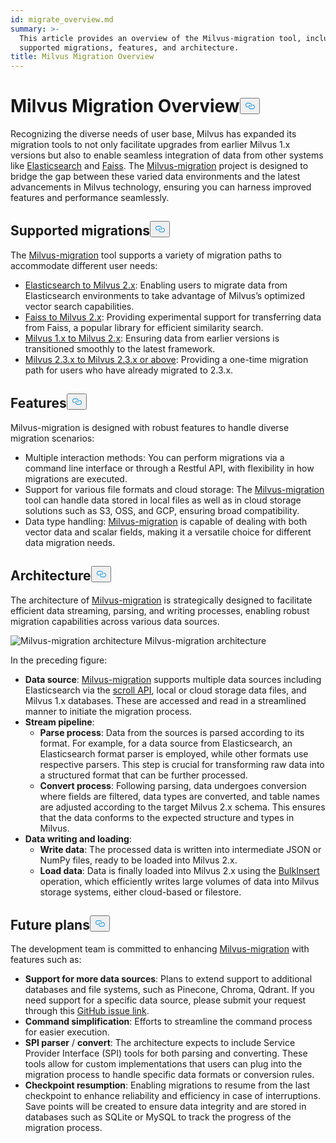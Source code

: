 ```yaml
---
id: migrate_overview.md
summary: >-
  This article provides an overview of the Milvus-migration tool, including
  supported migrations, features, and architecture.
title: Milvus Migration Overview
---
```

<h1 id="Milvus-Migration-Overview" class="common-anchor-header">Milvus Migration Overview<button data-href="#Milvus-Migration-Overview" class="anchor-icon" translate="no">
      <svg translate="no"
        aria-hidden="true"
        focusable="false"
        height="20"
        version="1.1"
        viewBox="0 0 16 16"
        width="16"
      >
        <path
          fill="#0092E4"
          fill-rule="evenodd"
          d="M4 9h1v1H4c-1.5 0-3-1.69-3-3.5S2.55 3 4 3h4c1.45 0 3 1.69 3 3.5 0 1.41-.91 2.72-2 3.25V8.59c.58-.45 1-1.27 1-2.09C10 5.22 8.98 4 8 4H4c-.98 0-2 1.22-2 2.5S3 9 4 9zm9-3h-1v1h1c1 0 2 1.22 2 2.5S13.98 12 13 12H9c-.98 0-2-1.22-2-2.5 0-.83.42-1.64 1-2.09V6.25c-1.09.53-2 1.84-2 3.25C6 11.31 7.55 13 9 13h4c1.45 0 3-1.69 3-3.5S14.5 6 13 6z"
        ></path>
      </svg>
    </button></h1><p>Recognizing the diverse needs of user base, Milvus has expanded its migration tools to not only facilitate upgrades from earlier Milvus 1.x versions but also to enable seamless integration of data from other systems like <a href="https://www.elastic.co/guide/en/elasticsearch/reference/current/elasticsearch-intro.html">Elasticsearch</a> and <a href="https://github.com/facebookresearch/faiss">Faiss</a>. The <a href="https://github.com/zilliztech/milvus-migration">Milvus-migration</a> project is designed to bridge the gap between these varied data environments and the latest advancements in Milvus technology, ensuring you can harness improved features and performance seamlessly.</p>
<h2 id="Supported-migrations" class="common-anchor-header">Supported migrations<button data-href="#Supported-migrations" class="anchor-icon" translate="no">
      <svg translate="no"
        aria-hidden="true"
        focusable="false"
        height="20"
        version="1.1"
        viewBox="0 0 16 16"
        width="16"
      >
        <path
          fill="#0092E4"
          fill-rule="evenodd"
          d="M4 9h1v1H4c-1.5 0-3-1.69-3-3.5S2.55 3 4 3h4c1.45 0 3 1.69 3 3.5 0 1.41-.91 2.72-2 3.25V8.59c.58-.45 1-1.27 1-2.09C10 5.22 8.98 4 8 4H4c-.98 0-2 1.22-2 2.5S3 9 4 9zm9-3h-1v1h1c1 0 2 1.22 2 2.5S13.98 12 13 12H9c-.98 0-2-1.22-2-2.5 0-.83.42-1.64 1-2.09V6.25c-1.09.53-2 1.84-2 3.25C6 11.31 7.55 13 9 13h4c1.45 0 3-1.69 3-3.5S14.5 6 13 6z"
        ></path>
      </svg>
    </button></h2><p>The <a href="https://github.com/zilliztech/milvus-migration">Milvus-migration</a> tool supports a variety of migration paths to accommodate different user needs:</p>
<ul>
<li><a href="/docs/ja/es2m.md">Elasticsearch to Milvus 2.x</a>: Enabling users to migrate data from Elasticsearch environments to take advantage of Milvus’s optimized vector search capabilities.</li>
<li><a href="/docs/ja/f2m.md">Faiss to Milvus 2.x</a>: Providing experimental support for transferring data from Faiss, a popular library for efficient similarity search.</li>
<li><a href="/docs/ja/m2m.md">Milvus 1.x to Milvus 2.x</a>: Ensuring data from earlier versions is transitioned smoothly to the latest framework.</li>
<li><a href="/docs/ja/from-m2x.md">Milvus 2.3.x to Milvus 2.3.x or above</a>: Providing a one-time migration path for users who have already migrated to 2.3.x.</li>
</ul>
<h2 id="Features" class="common-anchor-header">Features<button data-href="#Features" class="anchor-icon" translate="no">
      <svg translate="no"
        aria-hidden="true"
        focusable="false"
        height="20"
        version="1.1"
        viewBox="0 0 16 16"
        width="16"
      >
        <path
          fill="#0092E4"
          fill-rule="evenodd"
          d="M4 9h1v1H4c-1.5 0-3-1.69-3-3.5S2.55 3 4 3h4c1.45 0 3 1.69 3 3.5 0 1.41-.91 2.72-2 3.25V8.59c.58-.45 1-1.27 1-2.09C10 5.22 8.98 4 8 4H4c-.98 0-2 1.22-2 2.5S3 9 4 9zm9-3h-1v1h1c1 0 2 1.22 2 2.5S13.98 12 13 12H9c-.98 0-2-1.22-2-2.5 0-.83.42-1.64 1-2.09V6.25c-1.09.53-2 1.84-2 3.25C6 11.31 7.55 13 9 13h4c1.45 0 3-1.69 3-3.5S14.5 6 13 6z"
        ></path>
      </svg>
    </button></h2><p>Milvus-migration is designed with robust features to handle diverse migration scenarios:</p>
<ul>
<li>Multiple interaction methods: You can perform migrations via a command line interface or through a Restful API, with flexibility in how migrations are executed.</li>
<li>Support for various file formats and cloud storage: The <a href="https://github.com/zilliztech/milvus-migration">Milvus-migration</a> tool can handle data stored in local files as well as in cloud storage solutions such as S3, OSS, and GCP, ensuring broad compatibility.</li>
<li>Data type handling: <a href="https://github.com/zilliztech/milvus-migration">Milvus-migration</a> is capable of dealing with both vector data and scalar fields, making it a versatile choice for different data migration needs.</li>
</ul>
<h2 id="Architecture" class="common-anchor-header">Architecture<button data-href="#Architecture" class="anchor-icon" translate="no">
      <svg translate="no"
        aria-hidden="true"
        focusable="false"
        height="20"
        version="1.1"
        viewBox="0 0 16 16"
        width="16"
      >
        <path
          fill="#0092E4"
          fill-rule="evenodd"
          d="M4 9h1v1H4c-1.5 0-3-1.69-3-3.5S2.55 3 4 3h4c1.45 0 3 1.69 3 3.5 0 1.41-.91 2.72-2 3.25V8.59c.58-.45 1-1.27 1-2.09C10 5.22 8.98 4 8 4H4c-.98 0-2 1.22-2 2.5S3 9 4 9zm9-3h-1v1h1c1 0 2 1.22 2 2.5S13.98 12 13 12H9c-.98 0-2-1.22-2-2.5 0-.83.42-1.64 1-2.09V6.25c-1.09.53-2 1.84-2 3.25C6 11.31 7.55 13 9 13h4c1.45 0 3-1.69 3-3.5S14.5 6 13 6z"
        ></path>
      </svg>
    </button></h2><p>The architecture of <a href="https://github.com/zilliztech/milvus-migration">Milvus-migration</a> is strategically designed to facilitate efficient data streaming, parsing, and writing processes, enabling robust migration capabilities across various data sources.</p>
<p>
  <span class="img-wrapper">
    <img translate="no" src="/docs/v2.4.x/assets/milvus-migration-architecture.jpeg" alt="Milvus-migration architecture" class="doc-image" id="milvus-migration-architecture" />
    <span>Milvus-migration architecture</span>
  </span>
</p>
<p>In the preceding figure:</p>
<ul>
<li><strong>Data source</strong>: <a href="https://github.com/zilliztech/milvus-migration">Milvus-migration</a> supports multiple data sources including Elasticsearch via the <a href="https://www.elastic.co/guide/en/elasticsearch/reference/current/scroll-api.html">scroll API</a>, local or cloud storage data files, and Milvus 1.x databases. These are accessed and read in a streamlined manner to initiate the migration process.</li>
<li><strong>Stream pipeline</strong>:
<ul>
<li><strong>Parse process</strong>: Data from the sources is parsed according to its format. For example, for a data source from Elasticsearch, an Elasticsearch format parser is employed, while other formats use respective parsers. This step is crucial for transforming raw data into a structured format that can be further processed.</li>
<li><strong>Convert process</strong>: Following parsing, data undergoes conversion where fields are filtered, data types are converted, and table names are adjusted according to the target Milvus 2.x schema. This ensures that the data conforms to the expected structure and types in Milvus.</li>
</ul></li>
<li><strong>Data writing and loading</strong>:
<ul>
<li><strong>Write data</strong>: The processed data is written into intermediate JSON or NumPy files, ready to be loaded into Milvus 2.x.</li>
<li><strong>Load data</strong>: Data is finally loaded into Milvus 2.x using the <a href="https://milvus.io/api-reference/pymilvus/v2.4.x/ORM/utility/do_bulk_insert.md">BulkInsert</a> operation, which efficiently writes large volumes of data into Milvus storage systems, either cloud-based or filestore.</li>
</ul></li>
</ul>
<h2 id="Future-plans" class="common-anchor-header">Future plans<button data-href="#Future-plans" class="anchor-icon" translate="no">
      <svg translate="no"
        aria-hidden="true"
        focusable="false"
        height="20"
        version="1.1"
        viewBox="0 0 16 16"
        width="16"
      >
        <path
          fill="#0092E4"
          fill-rule="evenodd"
          d="M4 9h1v1H4c-1.5 0-3-1.69-3-3.5S2.55 3 4 3h4c1.45 0 3 1.69 3 3.5 0 1.41-.91 2.72-2 3.25V8.59c.58-.45 1-1.27 1-2.09C10 5.22 8.98 4 8 4H4c-.98 0-2 1.22-2 2.5S3 9 4 9zm9-3h-1v1h1c1 0 2 1.22 2 2.5S13.98 12 13 12H9c-.98 0-2-1.22-2-2.5 0-.83.42-1.64 1-2.09V6.25c-1.09.53-2 1.84-2 3.25C6 11.31 7.55 13 9 13h4c1.45 0 3-1.69 3-3.5S14.5 6 13 6z"
        ></path>
      </svg>
    </button></h2><p>The development team is committed to enhancing <a href="https://github.com/zilliztech/milvus-migration">Milvus-migration</a> with features such as:</p>
<ul>
<li><strong>Support for more data sources</strong>: Plans to extend support to additional databases and file systems, such as Pinecone, Chroma, Qdrant. If you need support for a specific data source, please submit your request through this <a href="https://github.com/zilliztech/milvus-migration/issues">GitHub issue link</a>.</li>
<li><strong>Command simplification</strong>: Efforts to streamline the command process for easier execution.</li>
<li><strong>SPI parser</strong> / <strong>convert</strong>: The architecture expects to include Service Provider Interface (SPI) tools for both parsing and converting. These tools allow for custom implementations that users can plug into the migration process to handle specific data formats or conversion rules.</li>
<li><strong>Checkpoint resumption</strong>: Enabling migrations to resume from the last checkpoint to enhance reliability and efficiency in case of interruptions. Save points will be created to ensure data integrity and are stored in databases such as SQLite or MySQL to track the progress of the migration process.</li>
</ul>

